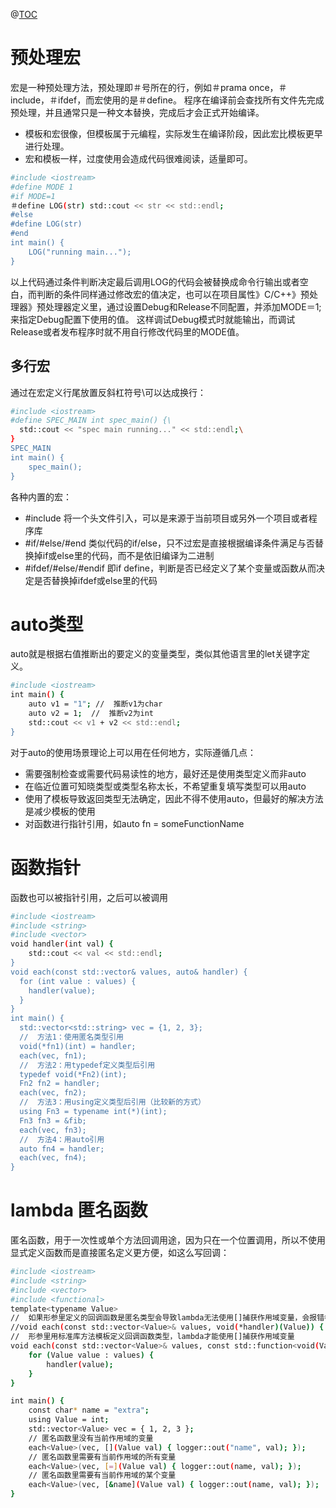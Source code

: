 @[TOC](C++基础－宏·auto·指针函数·lambda)

# 预处理宏

宏是一种预处理方法，预处理即＃号所在的行，例如＃prama once，＃include，＃ifdef，而宏使用的是＃define。
程序在编译前会查找所有文件先完成预处理，并且通常只是一种文本替换，完成后才会正式开始编译。

* 模板和宏很像，但模板属于元编程，实际发生在编译阶段，因此宏比模板更早进行处理。
* 宏和模板一样，过度使用会造成代码很难阅读，适量即可。

```bash
#include <iostream>
#define MODE 1
#if MODE=1
＃define LOG(str) std::cout << str << std::endl;
#else
#define LOG(str)
#end
int main() {
	LOG("running main...");
}
```

以上代码通过条件判断决定最后调用LOG的代码会被替换成命令行输出或者空白，而判断的条件同样通过修改宏的值决定，也可以在项目属性》C/C++》预处理器》预处理器定义里，通过设置Debug和Release不同配置，并添加MODE＝1;来指定Debug配置下使用的值。
这样调试Debug模式时就能输出，而调试Release或者发布程序时就不用自行修改代码里的MODE值。

## 多行宏

通过在宏定义行尾放置反斜杠符号\可以达成换行：

```bash
#include <iostream>
#define SPEC_MAIN int spec_main() {\
  std::cout << "spec main running..." << std::endl;\
}
SPEC_MAIN
int main() {
	spec_main();
}
```

各种内置的宏：
* #include 将一个头文件引入，可以是来源于当前项目或另外一个项目或者程序库
* #if/#else/#end 类似代码的if/else，只不过宏是直接根据编译条件满足与否替换掉if或else里的代码，而不是依旧编译为二进制
* #ifdef/#else/#endif 即if define，判断是否已经定义了某个变量或函数从而决定是否替换掉ifdef或else里的代码

# auto类型

auto就是根据右值推断出的要定义的变量类型，类似其他语言里的let关键字定义。

```bash
#include <iostream>
int main() {
	auto v1 = "1"; //  推断v1为char
	auto v2 = 1;  //  推断v2为int
	std::cout << v1 + v2 << std::endl;
}
```

对于auto的使用场景理论上可以用在任何地方，实际遵循几点：

* 需要强制检查或需要代码易读性的地方，最好还是使用类型定义而非auto
* 在临近位置可知晓类型或类型名称太长，不希望重复填写类型可以用auto
* 使用了模板导致返回类型无法确定，因此不得不使用auto，但最好的解决方法是减少模板的使用
* 对函数进行指针引用，如auto fn = someFunctionName

# 函数指针

函数也可以被指针引用，之后可以被调用

```bash
#include <iostream>
#include <string>
#include <vector>
void handler(int val) {
 	std::cout << val << std::endl;
}
void each(const std::vector& values, auto& handler) {
  for (int value : values) {
    handler(value);
  }
}
int main() {
  std::vector<std::string> vec = {1, 2, 3};
  //  方法1：使用匿名类型引用
  void(*fn1)(int) = handler;
  each(vec, fn1);
  //  方法2：用typedef定义类型后引用
  typedef void(*Fn2)(int);
  Fn2 fn2 = handler;
  each(vec, fn2);
  //  方法3：用using定义类型后引用（比较新的方式）
  using Fn3 = typename int(*)(int);
  Fn3 fn3 = &fib;
  each(vec, fn3);
  //  方法4：用auto引用
  auto fn4 = handler;
  each(vec, fn4);
}
```

# lambda 匿名函数

匿名函数，用于一次性或单个方法回调用途，因为只在一个位置调用，所以不使用显式定义函数而是直接匿名定义更方便，如这么写回调：

```bash
#include <iostream>
#include <string>
#include <vector>
#include <functional>
template<typename Value>
//	如果形参里定义的回调函数是匿名类型会导致lambda无法使用[]捕获作用域变量，会报错参数不符合
//void each(const std::vector<Value>& values, void(*handler)(Value)) {
//	形参里用标准库方法模板定义回调函数类型，lambda才能使用[]捕获作用域变量
void each(const std::vector<Value>& values, const std::function<void(Value)>& handler) {
	for (Value value : values) {
		handler(value);
	}
}

int main() {
	const char* name = "extra";
	using Value = int;
	std::vector<Value> vec = { 1, 2, 3 };
	// 匿名函数里没有当前作用域的变量
	each<Value>(vec, [](Value val) { logger::out("name", val); });
	// 匿名函数里需要有当前作用域的所有变量
	each<Value>(vec, [=](Value val) { logger::out(name, val); });
	// 匿名函数里需要有当前作用域的某个变量
	each<Value>(vec, [&name](Value val) { logger::out(name, val); });
}
```
